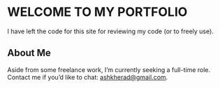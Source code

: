# WELCOME TO MY PORTFOLIO

I have left the code for this site for reviewing my code (or to freely use).

## About Me
Aside from some freelance work, I’m currently seeking a full-time role.  Contact me if you’d like to chat: ashkherad@gmail.com.
